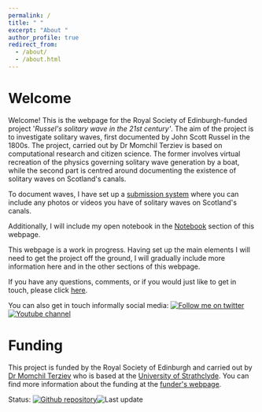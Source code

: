 ```yaml
---
permalink: /
title: " "
excerpt: "About "
author_profile: true
redirect_from: 
  - /about/
  - /about.html
---
```




<div id="google_translate_element" class="text-right"></div><script>

function googleTranslateElementInit() {

new google.translate.TranslateElement({

pageLanguage: 'en'
  
  

}, 'google_translate_element');

}

</script>
<script src="//translate.google.com/translate_a/element.js?cb=googleTranslateElementInit"></script>

# Welcome

Welcome! This is the webpage for the Royal Society of Edinburgh-funded project '_Russel's solitary wave in the 21st century'_. The aim of the project is to investigate solitary waves, first documented by John Scott Russel in the 1800s. The project, carried out by Dr Momchil Terziev is based on computational research and citizen science. The former involves virtual recreation of the physics governing solitary wave generation by a boat, while the second part is centred around documenting the existence of solitary waves on Scotland's canals. 

To document waves, I have set up a [submission system](/submit-data/) where you can include any photos or videos you have of solitary waves on Scotland's canals. 

Additionally, I will include my open notebook in the [Notebook](/notebook/) section of this webpage. 

This webpage is a work in progress. Having set up the main elements I will need to get the project off the ground, I will gradually include more information here and in the other sections of this webpage. 

If you have any questions, comments, or if you would just like to get in touch, please click [here](/get-in-touch/). 

You can also get in touch informally social media: <a href="https://twitter.com/m_terziev"><img alt="Follow me on twitter" src="https://img.shields.io/twitter/follow/m_terziev?style=social"></a>
  <a href="https://www.youtube.com/channel/UCPH-4CNVrmbyaMG7hArKsXw"><img alt="Youtube channel" src="https://img.shields.io/youtube/channel/views/UCPH-4CNVrmbyaMG7hArKsXw?style=social" href="https://www.youtube.com/channel/UCPH-4CNVrmbyaMG7hArKsXw"></a>

# Funding

This project is funded by the Royal Society of Edinburgh and carried out by [Dr Momchil Terziev](https://momchil-terziev.github.io/) who is based at the [University of Strathclyde](https://pureportal.strath.ac.uk/en/persons/momchil-terziev). You can find more information about the funding at the [funder's webpage](https://rse.org.uk/37-researchers-supported-by-rse-awards/).

Status: <a href="https://github.com/scottish-solitary-waves/scottish-solitary-waves.github.io"><img alt="Github repository" src="https://img.shields.io/website?up_message=online&url=https%3A%2F%2Fscottish-solitary-waves.github.io%2F"></a><img alt="Last update" src="https://img.shields.io/github/last-commit/scottish-solitary-waves/scottish-solitary-waves.github.io?label=Last%20update">
